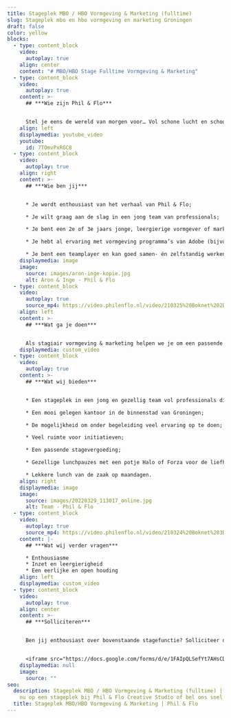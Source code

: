 ```yaml
---
title: Stageplek MBO / HBO Vormgeving & Marketing (fulltime)
slug: Stageplek mbo en hbo vormgeving en marketing Groningen
draft: false
color: yellow
blocks:
  - type: content_block
    video:
      autoplay: true
    align: center
    content: "# MBO/HBO Stage Fulltime Vormgeving & Marketing"
  - type: content_block
    video:
      autoplay: true
    content: >-
      ## ***Wie zijn Phil & Flo***


      Stel je eens de wereld van morgen voor… Vol schone lucht en schoon water. Waar alle kinderen naar school kunnen en waar elk mens toegang heeft tot de beste zorg. Omdat te bereiken zetten we onze creativiteit in voor de sectoren die in onze ogen het verschil gaan maken; Innovatieve Technologie, zorg, duurzame energie, onderwijs, goede doelen en fair food. Wat denk jij? Vertel het ons. Zodat we samen de stappen kunnen zetten die nu nodig zijn. Met onze creativiteit en het meest krachtige communicatiemiddel dat onze voorouders al gebruikten: visualisatie. In het verleden met grotschilderingen en handgebaren, nu met waanzinnige [3D animaties](https://www.philenflo.nl/3-d-animatie-laten-maken/), [Virtual Reality](https://www.philenflo.nl/oplossingen/virtual-reality/) en [interactieve video’s](https://www.philenflo.nl/oplossingen/interactieve-video/). Samen met jou vormen wij het beste en leukste team, voor een snelle transitie naar een mooie toekomst. ***Wij zijn Phil & Flo, wij verbeelden de wereld van morgen***.
    align: left
    displaymedia: youtube_video
    youtube:
      id: 7TOmvPxRGC8
  - type: content_block
    video:
      autoplay: true
    align: right
    content: >-
      ## ***Wie ben jij***


      * Je wordt enthousiast van het verhaal van Phil & Flo;

      * Je wilt graag aan de slag in een jong team van professionals;

      * Je bent een 2e of 3e jaars jonge, leergierige vormgever of marketeer met affiniteit voor film, animatie en design;

      * Je hebt al ervaring met vormgeving programma’s van Adobe (bijvoorbeeld Photoshop) en kan dit aantonen met een portfolio.

      * Je bent een teamplayer en kan goed samen- én zelfstandig werken;
    displaymedia: image
    image:
      source: images/aron-inge-kopie.jpg
      alt: Aron & Inge - Phil & Flo
  - type: content_block
    video:
      autoplay: true
      source_mp4: https://video.philenflo.nl/video/210325%20Boknet%202D%20kunst%20-%20Phil%20en%20Flo%202D%20animaties.mp4
    align: left
    content: >-
      ## ***Wat ga je doen***


      Als stagiair vormgeving & marketing helpen we je om een passende stage opdracht te formuleren. Naast je stage opdracht help je ons bij onze dagelijkse bedrijfsvoering. Je draagt verantwoordelijkheid voor de vormgeving van onze socials, en ondersteunt het team bij het maken van onze animatie- en filmproducties. We leren je nieuwe werktechnieken, en geven je veel vrijheid en verantwoordelijkheid om zoveel mogelijk zelfstandig producties uit te voeren. Je wordt nauw betrokken bij overleggen en denkt tijdens deze meetings mee over kansen en mogelijke optimalisaties.
    displaymedia: custom_video
  - type: content_block
    video:
      autoplay: true
    content: >-
      ## ***Wat wij bieden***


      * Een stageplek in een jong en gezellig team vol professionals die jou helpen groeien;

      * Een mooi gelegen kantoor in de binnenstad van Groningen;

      * De mogelijkheid om onder begeleiding veel ervaring op te doen;

      * Veel ruimte voor initiatieven;

      * Een passende stagevergoeding;

      * Gezellige lunchpauzes met een potje Halo of Forza voor de liefhebbers;

      * Lekkere lunch van de zaak op maandagen.
    align: right
    displaymedia: image
    image:
      source: images/20220329_113017_online.jpg
      alt: Team - Phil & Flo
  - type: content_block
    video:
      autoplay: true
      source_mp4: https://video.philenflo.nl/video/210324%20Boknet%203D%20animatie%20-%20Phil%20en%20Flo%20creative%20studio.mp4
    content: |-
      ## ***Wat wij verder vragen***

      * Enthousiasme
      * Inzet en leergierigheid
      * Een eerlijke en open houding
    align: left
    displaymedia: custom_video
  - type: content_block
    video:
      autoplay: true
    align: center
    content: >-
      ## ***Solliciteren***


      Ben jij enthousiast over bovenstaande stagefunctie? Solliciteer dan snel door je CV, portfolio, en motivatie (in video- of briefvorm) op te sturen. Heb je vragen, dan kan je ons altijd even bellen. Hopelijk tot binnenkort!


      <iframe src="https://docs.google.com/forms/d/e/1FAIpQLSefYt7AHsCDjjelhrQt9M2vcFS2nOBtCxrUXjfhcwVaYsCWqA/viewform?embedded=true" width="1000" height="1200" frameborder="0" marginheight="0" marginwidth="0">Laden…</iframe>
    displaymedia: null
    image:
      source: ""
seo:
  description: Stageplek MBO / HBO Vormgeving & Marketing (fulltime) | Solliciteer
    nu op een stageplek bij Phil & Flo Creative Studio of bel ons snel.
  title: Stageplek MBO/HBO Vormgeving & Marketing | Phil & Flo
---
```

